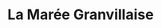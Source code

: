 ---
title: "La Marée Granvillaise"
url: /saint-jean-des-champs/la-maree-granvillaise/
shop: Fisch
---